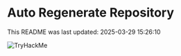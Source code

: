 # Auto Regenerate Repository

This README was last updated: 2025-03-29 15:26:10

 ![TryHackMe](https://tryhackme.com/badge/533634)